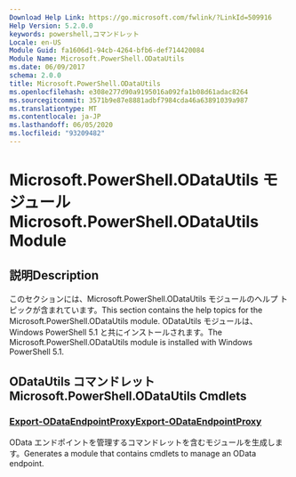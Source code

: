 ```yaml
---
Download Help Link: https://go.microsoft.com/fwlink/?LinkId=509916
Help Version: 5.2.0.0
keywords: powershell,コマンドレット
Locale: en-US
Module Guid: fa1606d1-94cb-4264-bfb6-def714420084
Module Name: Microsoft.PowerShell.ODataUtils
ms.date: 06/09/2017
schema: 2.0.0
title: Microsoft.PowerShell.ODataUtils
ms.openlocfilehash: e308e277d90a9195016a092fa1b08d61adac8264
ms.sourcegitcommit: 3571b9e87e8881adbf7984cda46a63891039a987
ms.translationtype: MT
ms.contentlocale: ja-JP
ms.lasthandoff: 06/05/2020
ms.locfileid: "93209482"
---
```

# <span data-ttu-id="6c73b-103">Microsoft.PowerShell.ODataUtils モジュール</span><span class="sxs-lookup"><span data-stu-id="6c73b-103">Microsoft.PowerShell.ODataUtils Module</span></span>

## <span data-ttu-id="6c73b-104">説明</span><span class="sxs-lookup"><span data-stu-id="6c73b-104">Description</span></span>

<span data-ttu-id="6c73b-105">このセクションには、Microsoft.PowerShell.ODataUtils モジュールのヘルプ トピックが含まれています。</span><span class="sxs-lookup"><span data-stu-id="6c73b-105">This section contains the help topics for the Microsoft.PowerShell.ODataUtils module.</span></span> <span data-ttu-id="6c73b-106">ODataUtils モジュールは、Windows PowerShell 5.1 と共にインストールされます。</span><span class="sxs-lookup"><span data-stu-id="6c73b-106">The Microsoft.PowerShell.ODataUtils module is installed with Windows PowerShell 5.1.</span></span>

## <span data-ttu-id="6c73b-107">ODataUtils コマンドレット</span><span class="sxs-lookup"><span data-stu-id="6c73b-107">Microsoft.PowerShell.ODataUtils Cmdlets</span></span>

### [<span data-ttu-id="6c73b-108">Export-ODataEndpointProxy</span><span class="sxs-lookup"><span data-stu-id="6c73b-108">Export-ODataEndpointProxy</span></span>](Export-ODataEndpointProxy.md)
<span data-ttu-id="6c73b-109">OData エンドポイントを管理するコマンドレットを含むモジュールを生成します。</span><span class="sxs-lookup"><span data-stu-id="6c73b-109">Generates a module that contains cmdlets to manage an OData endpoint.</span></span>
